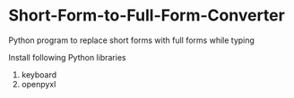 # Short-Form-to-Full-Form-Converter
Python program to replace short forms with full forms while typing

Install following Python libraries 

1. keyboard
2. openpyxl
